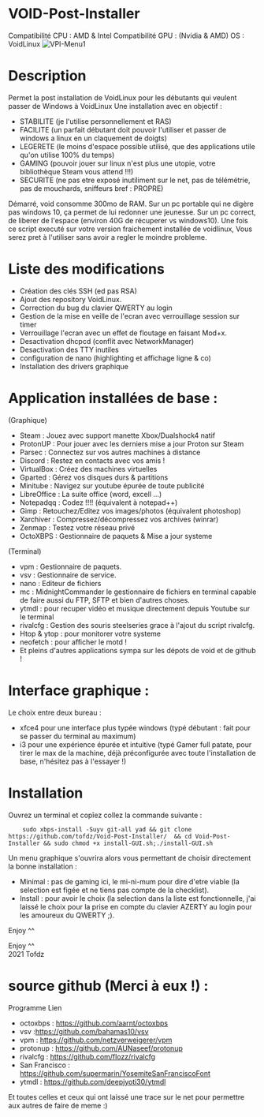 # VOID-Post-Installer

Compatibilité CPU : AMD & Intel
Compatibilité GPU : (Nvidia & AMD)
OS : VoidLinux
![VPI-Menu1](https://user-images.githubusercontent.com/80813116/145446339-2390a5ca-f5a9-4f7b-a726-5b6b77c97df4.png)


# Description

Permet la post installation de VoidLinux pour les débutants qui veulent passer de Windows à VoidLinux
Une installation avec en objectif : 

- STABILITE (je l'utilise personnellement et RAS)
- FACILITE (un parfait débutant doit pouvoir l'utiliser et passer de windows a linux en un claquement de doigts)
- LEGERETE (le moins d'espace possible utilisé, que des applications utile qu'on utilise 100% du temps)
- GAMING (pouvoir jouer sur linux n'est plus une utopie, votre bibliothèque Steam vous attend !!!)
- SECURITE (ne pas etre exposé inutiliment sur le net, pas de télémétrie, pas de mouchards, sniffeurs bref : PROPRE)

Démarré, void consomme 300mo de RAM.
Sur un pc portable qui ne digère pas windows 10, ça permet de lui redonner une jeunesse.
Sur un pc correct, de liberer de l'espace (environ 40G de récuperer vs windows10).
Une fois ce script executé sur votre version fraichement installée de voidlinux,
Vous serez pret à l'utiliser sans avoir a regler le moindre probleme.

# Liste des modifications 

- Création des clés SSH (ed pas RSA)
- Ajout des repository VoidLinux.
- Correction du bug du clavier QWERTY au login
- Gestion de la mise en veille de l'ecran avec verrouillage session sur timer
- Verrouillage l'ecran avec un effet de floutage en faisant Mod+x.
- Desactivation dhcpcd (conflit avec NetworkManager)
- Desactivation des TTY inutiles
- configuration de nano (highlighting et affichage ligne & co)
- Installation des drivers graphique

# Application installées de base :

(Graphique)

- Steam		: Jouez avec support manette Xbox/Dualshock4 natif
- ProtonUP	: Pour jouer avec les derniers mise a jour Proton sur Steam
- Parsec	: Connectez sur vos autres machines à distance
- Discord	: Restez en contacts avec vos amis !
- VirtualBox	: Créez des machines virtuelles
- Gparted	: Gérez vos disques durs & partitions 
- Minitube	: Navigez sur youtube épurée de toute publicité
- LibreOffice	: La suite office (word, excell ...)
- Notepadqq	: Codez !!!! (équivalent à notepad++)
- Gimp		: Retouchez/Editez vos images/photos (équivalent photoshop)
- Xarchiver	: Compressez/décompressez vos archives (winrar)
- Zenmap	: Testez votre réseau privé
- OctoXBPS	: Gestionnaire de paquets & Mise a jour systeme

(Terminal)

- vpm 		: Gestionnaire de paquets.
- vsv 		: Gestionnaire de service.
- nano 		: Editeur de fichiers
- mc 		: MidnightCommander le gestionnaire de fichiers en terminal capable de faire aussi du FTP, SFTP et bien d'autres choses.
- ytmdl 	: pour recuper vidéo et musique directement depuis Youtube sur le terminal
- rivalcfg 	: Gestion des souris steelseries grace à l'ajout du script rivalcfg.
- Htop & ytop 	: pour monitorer votre systeme
- neofetch	: pour afficher le motd !
- Et pleins d'autres applications sympa sur les dépots de void et de github !

# Interface graphique : 

Le choix entre deux bureau : 
        
   - xfce4 pour une interface plus typée windows (typé débutant : fait pour se passer du terminal au maximum) 
   - i3 pour une expérience épurée et intuitive (typé Gamer full patate, pour tirer le max de la machine, 
               déjà préconfigurée avec toute l'installation de base, n'hésitez pas à l'essayer !)

# Installation

Ouvrez un terminal et copîez collez la commande suivante :

        sudo xbps-install -Suyv git-all yad && git clone https://github.com/tofdz/Void-Post-Installer/  && cd Void-Post-Installer && sudo chmod +x install-GUI.sh;./install-GUI.sh
              
                
Un menu graphique s'ouvrira alors vous permettant de choisir directement la bonne installation :

- Minimal : pas de gaming ici, le mi-ni-mum pour dire d'etre viable (la selection est figée et ne tiens pas compte de la checklist).
- Install : pour avoir le choix (la selection dans la liste est fonctionnelle, j'ai laissé le choix pour la prise en compte du clavier AZERTY au login pour les amoureux du QWERTY ;).

Enjoy ^^

Enjoy ^^  
2021 Tofdz

# source github (Merci à eux !) :

Programme               Lien 

- octoxbps :       https://github.com/aarnt/octoxbps
- vsv :https://github.com/bahamas10/vsv
- vpm :            https://github.com/netzverweigerer/vpm
- protonup :       https://github.com/AUNaseef/protonup
- rivalcfg :       https://github.com/flozz/rivalcfg  
- San Francisco : https://github.com/supermarin/YosemiteSanFranciscoFont  
- ytmdl :         https://github.com/deepjyoti30/ytmdl

Et toutes celles et ceux qui ont laissé une trace sur le net pour permettre aux autres de faire de meme :)
